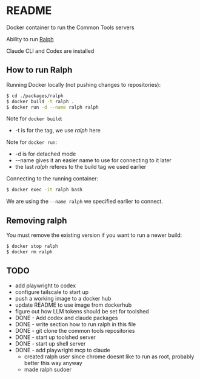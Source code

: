 # README
Docker container to run the Common Tools servers

Ability to run [Ralph](https://ghuntley.com/ralph/)

Claude CLI and Codex are installed

## How to run Ralph

Running Docker locally (not pushing changes to repositories):
```bash
$ cd ./packages/ralph
$ docker build -t ralph .
$ docker run -d --name ralph ralph

```
Note for `docker build`:
* -t is for the tag, we use *ralph* here

Note for `docker run`:
* -d is for detached mode
* --name gives it an easier name to use for connecting to it later
* the last *ralph* referes to the build tag we used earlier

Connecting to the running container:
```bash
$ docker exec -it ralph bash
```
We are using the `--name ralph` we specified earlier to connect.

## Removing ralph
You must remove the existing version if you want to run a newer build:
```bash
$ docker stop ralph
$ docker rm ralph
```

## TODO
* add playwright to codex
* configure tailscale to start up
* push a working image to a docker hub
* update README to use image from dockerhub 
* figure out how LLM tokens should be set for toolshed
* DONE - Add codex and claude packages
* DONE - write section how to run ralph in this file
* DONE - git clone the common tools repositories
* DONE - start up toolshed server
* DONE - start up shell server
* DONE - add playwright mcp to claude
  * created ralph user since chrome doesnt like to run as root, probably better this way anyway
  * made ralph sudoer
